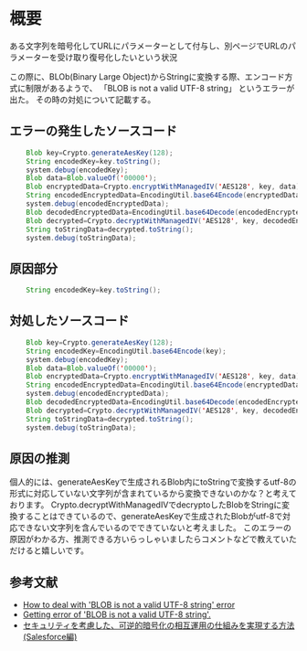 # 概要

ある文字列を暗号化してURLにパラメーターとして付与し、別ページでURLのパラメーターを受け取り復号化したいという状況

この際に、BLOb(Binary Large Object)からStringに変換する際、エンコード方式に制限があるようで、
「BLOB is not a valid UTF-8 string」
というエラーが出た。
その時の対処について記載する。

## エラーの発生したソースコード

```java
    Blob key=Crypto.generateAesKey(128);
    String encodedKey=key.toString();
    system.debug(encodedKey);
    Blob data=Blob.valueOf('00000');
    Blob encryptedData=Crypto.encryptWithManagedIV('AES128', key, data);
    String encodedEncryptedData=EncodingUtil.base64Encode(encryptedData);
    system.debug(encodedEncryptedData);
    Blob decodedEncryptedData=EncodingUtil.base64Decode(encodedEncryptedData);
    Blob decrypted=Crypto.decryptWithManagedIV('AES128', key, decodedEncryptedData);
    String toStringData=decrypted.toString();
    system.debug(toStringData);
```

## 原因部分

```java
    String encodedKey=key.toString();
```

## 対処したソースコード

```java
    Blob key=Crypto.generateAesKey(128);
    String encodedKey=EncodingUtil.base64Encode(key);
    system.debug(encodedKey);
    Blob data=Blob.valueOf('00000');
    Blob encryptedData=Crypto.encryptWithManagedIV('AES128', key, data);
    String encodedEncryptedData=EncodingUtil.base64Encode(encryptedData);
    system.debug(encodedEncryptedData);
    Blob decodedEncryptedData=EncodingUtil.base64Decode(encodedEncryptedData);
    Blob decrypted=Crypto.decryptWithManagedIV('AES128', key, decodedEncryptedData);
    String toStringData=decrypted.toString();
    system.debug(toStringData);
```

## 原因の推測

個人的には、generateAesKeyで生成されるBlob内にtoStringで変換するutf-8の形式に対応していない文字列が含まれているから変換できないのかな？と考えております。
Crypto.decryptWithManagedIVでdecryptoしたBlobをStringに変換することはできているので、generateAesKeyで生成されたBlobがutf-8で対応できない文字列を含んでいるのでできていないと考えました。
このエラーの原因がわかる方、推測できる方いらっしゃいましたらコメントなどで教えていただけると嬉しいです。

## 参考文献

- [How to deal with 'BLOB is not a valid UTF-8 string' error](https://developer.salesforce.com/forums/?id=906F00000008mCnIAI)
- [Getting error of 'BLOB is not a valid UTF-8 string'.](https://www.forcetalks.com/salesforce-topic/getting-error-of-blob-is-not-a-valid-utf-8-string/)
- [セキュリティを考慮した、可逆的暗号化の相互運用の仕組みを実現する方法(Salesforce編)](https://web.plus-idea.net/2017/04/salesforce-security-crypto/)